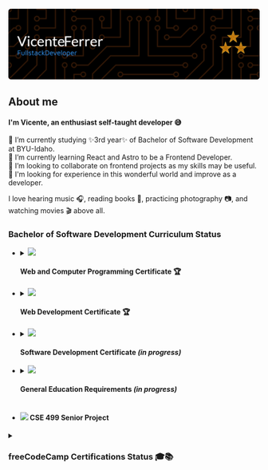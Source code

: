 ![Header](/images/header.png)

## About me

<!--
**vicentemferrer/vicentemferrer** is a ✨ _special_ ✨ repository because its `README.md` (this file) appears on your GitHub profile.
-->

#### I'm Vicente, an enthusiast self-taught developer 😅

🔭 I’m currently studying ✨3rd year✨ of Bachelor of Software Development at BYU-Idaho. <br />
🌱 I’m currently learning React and Astro to be a Frontend Developer. <br />
👯 I’m looking to collaborate on frontend projects as my skills may be useful. <br />
🌟 I'm looking for experience in this wonderful world and improve as a developer. <br />

I love hearing music 🎧, reading books 📖, practicing photography 📷, and watching movies 🎬 above all.

### Bachelor of Software Development Curriculum Status

- <details>
    <summary><img src='https://geps.dev/progress/100' /> <h4>Web and Computer Programming Certificate 🏆</h4></summary>
      
  | Course ID   | Course                           | Language                | Term Completion |      
  |-------------|----------------------------------|-------------------------|-----------------|
  |   CSE 110   | Programming with Building Blocks | Python                  | **Winter 2023** |
  |   CSE 111   | Programming with Functions       | Python                  | **Spring 2023** |
  |   WDD 130   | Web Fundamentals                 | HTML & CSS              | **Spring 2023** |
  |   CSE 210   | Programming with Classes         | C#                      | **Fall 2023**   |
  |   CSE 121B  | Javascript Language              | Javascript              | **Fall 2023**   |
  |   WDD 230   | Web Frontend Development 1       | HTML & CSS & Javascript | **Winter 2024** |
  |  GS 170     | Career Development               |                         | **Fall 2023**   |

  </details>

- <details>
    <summary><img src='https://geps.dev/progress/100' /> <h4>Web Development Certificate 🏆</h4></summary>
      
  | Course ID   | Course                           | Language                | Frameworks and Tools                                | Term Completion |      
  |-------------|----------------------------------|-------------------------|-----------------------------------------------------|-----------------|
  |   CIT 111   | Introduction to Databases        | SQL                     | MySQL Server and MySQL Workbench                    | **Fall 2023**   | 
  |   WDD 330   | Web Frontend Development 2       | HTML & CSS & Javascript | Vite, Trello and Netlify                            | **Fall 2024**   | 
  |   CSE 340   | Web Backend Development          | Javascript              | Node.js, Express, PostgreSQL, pgAdmin and Render    | **Fall 2024**   | 
  |   CSE 341   | Web Services                     | Javascript              | Node.js, Express, MongoDB, MongoDB Atlas and Render | **Fall 2024**   |
  |   WDD 430   | Web Full-stack Development       | HTML & CSS & Javascript | Next.js, PostgreSQL, GitHub Projects and Vercel     | **Winter 2025** |

  </details>

- <details>
    <summary><img src='https://geps.dev/progress/17' /> <h4>Software Development Certificate <i>(in progress)</i></h4></summary>
      
  | Course ID   | Course                           | Language                | Frameworks and Tools                                | Term Completion |      
  |-------------|----------------------------------|-------------------------|-----------------------------------------------------|-----------------|
  |   CSE 212   | Programming w/Data Struct        | C#                      |                                                     | **Winter 2025** |
  |   CSE 270   | Software Testing                 |                         |                                                     | *Spring 2025*   |
  |   CSE 300   | Professional Readiness           |                         |                                                     | *Spring 2025*   |
  |   CSE 310   | Applied Programming              |                         |                                                     | *Spring 2025*   |
  |   CSE 325   | .NET Software Development        |                         |                                                     | *Spring 2025*   |
  |   CSE 370   | Software Eng. Principles         |                         |                                                     | *Fall 2025*     |

  </details>

- <details>
    <summary><img src='https://geps.dev/progress/82' /> <h4>General Education Requirements <i>(in progress)</i></h4></summary>
      
  | Course ID   | Course                                        | Term Completion |
  |-------------|-----------------------------------------------|-----------------|
  |  PC 101     | Life Skills                                   | **Spring 2022** |
  |  PC 102     | Professional Skills                           | **Fall 2022**   |
  |  PC 103     | University Skills                             | **Winter 2023** |
  |  ENG 150    | Writing and Reasoning Foundations             | **Winter 2024** |
  |  MATH 108X  | Math for the Real World                       | **Winter 2024** |
  |  REL 200C   | The Eternal Family                            | **Fall 2022**   |
  |  REL 225C   | Foundations of the Restoration                | **Fall 2022**   |
  |  REL 250C   | Jesus Christ Everlasting Gospel               | **Fall 2023**   |
  |  REL 275C   | Teachings and Doctrines of the Book of Mormon | **Spring 2022** |
  |  REL 121    | The Book of Mormon (1 Nephi to Alma 30)       | **Fall 2022**   |
  |  REL 122    | The Book of Mormon (Alma 30 to Moroni)        | **Winter 2022** |
  |  REL 211    | The New Testament                             | **Winter 2023** |
  |  BUS 301    | Advanced Writing in Professional Contexts     | **Fall 2024**   |
  |  FCS 160    | Home and Family Resource Management           | **Winter 2025** |
  |  BUS 321    | Organizational Leadership                     | *Spring 2025*   |
  |  GESCI 110  | Sustaining Human Life                         | *Spring 2025*   |
  |  HUM 110    | Discovery and Discernment Through the Arts    | *Fall 2025*     |
  |  PEACE 101  | * Conflict and Peace                          |                 |
  |  PUBH 132   | * Personal Health and Wellness                |                 |

  </details>

- #### ![](https://geps.dev/progress/0) CSE 499 Senior Project

<details>
  <summary>
    <h3>freeCodeCamp Certifications Status 🎓📚</h3>
  </summary>

#### Responsive Web Design

![](https://geps.dev/progress/100)
| Certificate Projects | Project URL | Completed? |
|----------------------------------|----------------------------|---------------------------|
| Survey Form | [Open ↗][survey_link] | <ul><li>[X] YES</li></ul> |
| Tribute Page | [Open ↗][tribute_link] | <ul><li>[X] YES</li></ul> |
| Technical Documentation Page | [Open ↗][docs_link] | <ul><li>[X] YES</li></ul> |
| Product Landing Page | [Open ↗][landing_link] | <ul><li>[X] YES</li></ul> |
| Personal Portfolio Webpage | [Open ↗][portfolio_link] | <ul><li>[X] YES</li></ul> |

[survey_link]: https://vicentemferrer.github.io/build-a-survey-form/
[tribute_link]: https://vicentemferrer.github.io/build-a-tribute-page/
[docs_link]: https://vicentemferrer.github.io/build-a-technical-documentation-page/
[landing_link]: https://vicentemferrer.github.io/build-a-product-landing-page/
[portfolio_link]: https://vicentemferrer.000webhostapp.com/

#### JavaScript Algorithms and Data Structures

![](https://geps.dev/progress/100)
| Certificate Projects | Project URL | Completed? |
|----------------------------------|----------------------------|---------------------------|
| Palindrome Checker | Not Available | <ul><li>[X] YES</li></ul> |
| Roman Numeral Converter | Not Available | <ul><li>[X] YES</li></ul> |
| Caesars Cipher | Not Available | <ul><li>[X] YES</li></ul> |
| Telephone Number Validator | Not Available | <ul><li>[X] YES</li></ul> |
| Cash Register | Not Available | <ul><li>[X] YES</li></ul> |

#### Front End Development Libraries

![](https://geps.dev/progress/100)
| Certificate Projects | Project URL | Completed? |
|----------------------------------|----------------------------|---------------------------|
| Build a Random Quote Machine | [Open ↗][rand_quot_link] | <ul><li>[X] YES</li></ul> |
| Build a Markdown Previewer | [Open ↗][md_prev_link] | <ul><li>[X] YES</li></ul> |
| Build a Drum Machine | [Open ↗][drum_mach_link] | <ul><li>[X] YES</li></ul> |
| Build a JavaScript Calculator | [Open ↗][js_calc_link] | <ul><li>[X] YES</li></ul> |
| Build a 25 + 5 Clock | [Open ↗][pomodoro_link] | <ul><li>[X] YES</li></ul> |

[rand_quot_link]: https://vicentemferrer.github.io/random-quote-machine.v2/
[md_prev_link]: https://vicentemferrer.github.io/markdown-previewer/
[drum_mach_link]: https://vicentemferrer.github.io/react-drum-machine/
[js_calc_link]: https://vicentemferrer.github.io/javascript-calculator/
[pomodoro_link]: https://vicentemferrer.github.io/pomodoro-clock/

#### Data Visualization

![](https://geps.dev/progress/20)
| Certificate Projects | Project URL | Completed? |
|-----------------------------------------|-----------------------------|---------------------------|
| Visualize Data with a Bar Chart | [Open ↗][bar_link] | <ul><li>[X] YES</li></ul> |
| Visualize Data with a Scatterplot Graph | [In progress][scatter_link] | <ul><li>[ ] NO</li></ul> |
| Visualize Data with a Heat Map | [In progress][map_link] | <ul><li>[ ] NO</li></ul> |
| Visualize Data with a Choropleth Map | [In progress][choro_link] | <ul><li>[ ] NO</li></ul> |
| Visualize Data with a Treemap Diagram | [In progress][diagram_link] | <ul><li>[ ] NO</li></ul> |

[bar_link]: https://vicentemferrer.github.io/gdp-bar-chart/
[scatter_link]: https://vicentemferrer.github.io/doping-scatterplot-graph/
[map_link]: ""
[choro_link]: ""
[diagram_link]: ""

#### Back End Development and APIs

![](https://geps.dev/progress/40)
| Certificate Projects | Project URL | Completed? |
|-----------------------------------------|------------------------------|---------------------------|
| Timestamp Microservice | [Open ↗][timestamp_link] | <ul><li>[X] YES</li></ul> |
| Request Header Parser Microservice | [Open ↗][header_link] | <ul><li>[X] YES</li></ul> |
| URL Shortener Microservice | [In progress][url_link] | <ul><li>[ ] NO</li></ul> |
| Exercise Tracker | [In progress][tracker_link] | <ul><li>[ ] NO</li></ul> |
| File Metadata Microservice | [In progress][metadata_link] | <ul><li>[ ] NO</li></ul> |

[timestamp_link]: https://timestamp-microservice-htso.onrender.com/
[header_link]: https://headerparser-microservice-ay61.onrender.com/
[url_link]: ""
[tracker_link]: ""
[metadata_link]: ""

#### Foundational C# with Microsoft

![](https://geps.dev/progress/71)
| Modules | Module Units | Completed? |
|----------------------------------------------------|--------------|---------------------------|
| Write Your First Code Using C# | 7 | <ul><li>[X] YES</li></ul> |
| Create and Run Simple C# Console Applications | 8 | <ul><li>[X] YES</li></ul> |
| Add Logic to C# Console Applications | 8 | <ul><li>[X] YES</li></ul> |
| Work with Variable Data in C# Console Applications | 8 | <ul><li>[X] YES</li></ul> |
| Create Methods in C# Console Applications | 6 | <ul><li>[X] YES</li></ul> |
| Debug C# Console Applications | 7 | <ul><li>[ ] NO</li></ul> |
| Foundational C# with Microsoft Certification Exam | 1 | <ul><li>[ ] NO</li></ul> |

</details>
